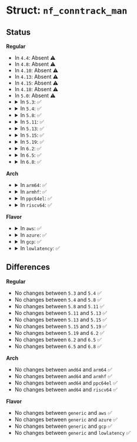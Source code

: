 # Struct: <code>nf_conntrack_man</code>

## Status
<b>Regular</b>
<ul>
<li>
In <code>4.4</code>: Absent ⚠️
</li>
<li>
In <code>4.8</code>: Absent ⚠️
</li>
<li>
In <code>4.10</code>: Absent ⚠️
</li>
<li>
In <code>4.13</code>: Absent ⚠️
</li>
<li>
In <code>4.15</code>: Absent ⚠️
</li>
<li>
In <code>4.18</code>: Absent ⚠️
</li>
<li>
In <code>5.0</code>: Absent ⚠️
</li>
<li>
<details>
<summary>In <code>5.3</code>: ✅</summary>

```c
struct nf_conntrack_man {
    union nf_inet_addr u3;
    union nf_conntrack_man_proto u;
    u_int16_t l3num;
};
```
</details>
</li>
<li>
<details>
<summary>In <code>5.4</code>: ✅</summary>

```c
struct nf_conntrack_man {
    union nf_inet_addr u3;
    union nf_conntrack_man_proto u;
    u_int16_t l3num;
};
```
</details>
</li>
<li>
<details>
<summary>In <code>5.8</code>: ✅</summary>

```c
struct nf_conntrack_man {
    union nf_inet_addr u3;
    union nf_conntrack_man_proto u;
    u_int16_t l3num;
};
```
</details>
</li>
<li>
<details>
<summary>In <code>5.11</code>: ✅</summary>

```c
struct nf_conntrack_man {
    union nf_inet_addr u3;
    union nf_conntrack_man_proto u;
    u_int16_t l3num;
};
```
</details>
</li>
<li>
<details>
<summary>In <code>5.13</code>: ✅</summary>

```c
struct nf_conntrack_man {
    union nf_inet_addr u3;
    union nf_conntrack_man_proto u;
    u_int16_t l3num;
};
```
</details>
</li>
<li>
<details>
<summary>In <code>5.15</code>: ✅</summary>

```c
struct nf_conntrack_man {
    union nf_inet_addr u3;
    union nf_conntrack_man_proto u;
    u_int16_t l3num;
};
```
</details>
</li>
<li>
<details>
<summary>In <code>5.19</code>: ✅</summary>

```c
struct nf_conntrack_man {
    union nf_inet_addr u3;
    union nf_conntrack_man_proto u;
    u_int16_t l3num;
};
```
</details>
</li>
<li>
<details>
<summary>In <code>6.2</code>: ✅</summary>

```c
struct nf_conntrack_man {
    union nf_inet_addr u3;
    union nf_conntrack_man_proto u;
    u_int16_t l3num;
};
```
</details>
</li>
<li>
<details>
<summary>In <code>6.5</code>: ✅</summary>

```c
struct nf_conntrack_man {
    union nf_inet_addr u3;
    union nf_conntrack_man_proto u;
    u_int16_t l3num;
};
```
</details>
</li>
<li>
<details>
<summary>In <code>6.8</code>: ✅</summary>

```c
struct nf_conntrack_man {
    union nf_inet_addr u3;
    union nf_conntrack_man_proto u;
    u_int16_t l3num;
};
```
</details>
</li>
</ul>
<b>Arch</b>
<ul>
<li>
<details>
<summary>In <code>arm64</code>: ✅</summary>

```c
struct nf_conntrack_man {
    union nf_inet_addr u3;
    union nf_conntrack_man_proto u;
    u_int16_t l3num;
};
```
</details>
</li>
<li>
<details>
<summary>In <code>armhf</code>: ✅</summary>

```c
struct nf_conntrack_man {
    union nf_inet_addr u3;
    union nf_conntrack_man_proto u;
    u_int16_t l3num;
};
```
</details>
</li>
<li>
<details>
<summary>In <code>ppc64el</code>: ✅</summary>

```c
struct nf_conntrack_man {
    union nf_inet_addr u3;
    union nf_conntrack_man_proto u;
    u_int16_t l3num;
};
```
</details>
</li>
<li>
<details>
<summary>In <code>riscv64</code>: ✅</summary>

```c
struct nf_conntrack_man {
    union nf_inet_addr u3;
    union nf_conntrack_man_proto u;
    u_int16_t l3num;
};
```
</details>
</li>
</ul>
<b>Flavor</b>
<ul>
<li>
<details>
<summary>In <code>aws</code>: ✅</summary>

```c
struct nf_conntrack_man {
    union nf_inet_addr u3;
    union nf_conntrack_man_proto u;
    u_int16_t l3num;
};
```
</details>
</li>
<li>
<details>
<summary>In <code>azure</code>: ✅</summary>

```c
struct nf_conntrack_man {
    union nf_inet_addr u3;
    union nf_conntrack_man_proto u;
    u_int16_t l3num;
};
```
</details>
</li>
<li>
<details>
<summary>In <code>gcp</code>: ✅</summary>

```c
struct nf_conntrack_man {
    union nf_inet_addr u3;
    union nf_conntrack_man_proto u;
    u_int16_t l3num;
};
```
</details>
</li>
<li>
<details>
<summary>In <code>lowlatency</code>: ✅</summary>

```c
struct nf_conntrack_man {
    union nf_inet_addr u3;
    union nf_conntrack_man_proto u;
    u_int16_t l3num;
};
```
</details>
</li>
</ul>

## Differences
<b>Regular</b>
<ul>
<li>
No changes between <code>5.3</code> and <code>5.4</code> ✅
</li>
<li>
No changes between <code>5.4</code> and <code>5.8</code> ✅
</li>
<li>
No changes between <code>5.8</code> and <code>5.11</code> ✅
</li>
<li>
No changes between <code>5.11</code> and <code>5.13</code> ✅
</li>
<li>
No changes between <code>5.13</code> and <code>5.15</code> ✅
</li>
<li>
No changes between <code>5.15</code> and <code>5.19</code> ✅
</li>
<li>
No changes between <code>5.19</code> and <code>6.2</code> ✅
</li>
<li>
No changes between <code>6.2</code> and <code>6.5</code> ✅
</li>
<li>
No changes between <code>6.5</code> and <code>6.8</code> ✅
</li>
</ul>
<b>Arch</b>
<ul>
<li>
No changes between <code>amd64</code> and <code>arm64</code> ✅
</li>
<li>
No changes between <code>amd64</code> and <code>armhf</code> ✅
</li>
<li>
No changes between <code>amd64</code> and <code>ppc64el</code> ✅
</li>
<li>
No changes between <code>amd64</code> and <code>riscv64</code> ✅
</li>
</ul>
<b>Flavor</b>
<ul>
<li>
No changes between <code>generic</code> and <code>aws</code> ✅
</li>
<li>
No changes between <code>generic</code> and <code>azure</code> ✅
</li>
<li>
No changes between <code>generic</code> and <code>gcp</code> ✅
</li>
<li>
No changes between <code>generic</code> and <code>lowlatency</code> ✅
</li>
</ul>
